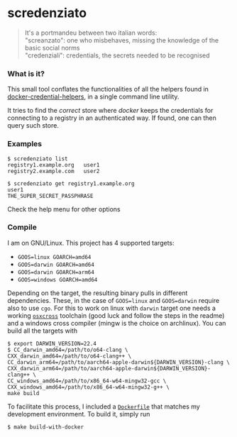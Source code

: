 # scredenziato

> It's a portmandeu between two italian words:</br>
> "screanzato": one who misbehaves, missing the knowledge of the basic social norms</br>
> "credenziali": credentials, the secrets needed to be recognised

### What is it?

This small tool conflates the functionalities of all the helpers found in
[docker-credential-helpers][d], in a single command line utility.

It tries to find the _correct_ store where *docker* keeps the credentials for connecting
to a registry in an authenticated way. If found, one can then query such store.

### Examples

```
$ scredenziato list
registry1.example.org	user1
registry2.example.com	user2

$ scredenziato get registry1.example.org
user1
THE_SUPER_SECRET_PASSPHRASE
```

Check the help menu for other options

### Compile

I am on GNU/Linux. This project has 4 supported targets:
 - `GOOS=linux GOARCH=amd64`
 - `GOOS=darwin GOARCH=amd64`
 - `GOOS=darwin GOARCH=arm64`
 - `GOOS=windows GOARCH=amd64`

Depending on the target, the resulting binary pulls in different dependencies. These, in
the case of `GOOS=linux` and `GOOS=darwin` require also to use `cgo`. For this to work
on linux with `darwin` target one needs a working [`osxcross`][o] toolchain (good luck
and follow the steps in the readme) and a windows cross compiler (mingw is the choice on
archlinux). You can build all the targets with

```
$ export DARWIN_VERSION=22.4
$ CC_darwin_amd64=/path/to/o64-clang \
CXX_darwin_amd64=/path/to/o64-clang++ \
CC_darwin_arm64=/path/to/aarch64-apple-darwin${DARWIN_VERSION}-clang \
CXX_darwin_arm64=/path/to/aarch64-apple-darwin${DARWIN_VERSION}-clang++ \
CC_windows_amd64=/path/to/x86_64-w64-mingw32-gcc \
CXX_windows_amd64=/path/to/x86_64-w64-mingw32-g++ \
make build
```

To facilitate this process, I included a [`Dockerfile`](./Dockerfile) that matches my
development environment. To build it, simply run

```
$ make build-with-docker
```

[d]: https://github.com/docker/docker-credential-helpers
[o]: https://github.com/tpoechtrager/osxcross

